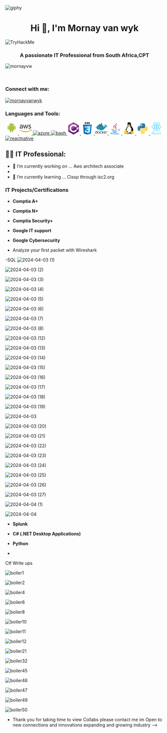 ![giphy](https://github.com/Mornayvw/Mornayvw/assets/150259756/af1ecb4c-9b68-49df-a1b1-a5dfd99b829a)
<h1>  <h1/>
<h1 align="center">Hi 👋, I'm Mornay van wyk</h1>
  
 <p align="left"> <img src="https://tryhackme-badges.s3.amazonaws.com/1113Cyb3Ry8H4T.png" alt="TryHackMe">
<h3 align="center">A passionate IT Professional from South Africa,CPT</h3>

<p align="left"> <img src="https://komarev.com/ghpvc/?username=mornayvw&label=Profile%20views&color=0e75b6&style=flat" alt="mornayvw" /> </p>

<p align="left"> <a href="https://twitter.com/" target="blank"><img src="https://img.shields.io/twitter/follow/?logo=twitter&style=for-the-badge" alt="" /></a> </p>

<h3 align="left">Connect with me:</h3>

<a href="https://linkedin.com/in/mornayvanwyk" target="blank"><img align="center" src="https://raw.githubusercontent.com/rahuldkjain/github-profile-readme-generator/master/src/images/icons/Social/linked-in-alt.svg" alt="mornayvanwyk" height="30" width="40" /></a>
</p>

<h3 align="left">Languages and Tools:</h3>
<p align="left"> <a href="https://developer.android.com" target="_blank" rel="noreferrer"> <img src="https://raw.githubusercontent.com/devicons/devicon/master/icons/android/android-original-wordmark.svg" alt="android" width="40" height="40"/> </a> <a href="https://aws.amazon.com" target="_blank" rel="noreferrer"> <img src="https://raw.githubusercontent.com/devicons/devicon/master/icons/amazonwebservices/amazonwebservices-original-wordmark.svg" alt="aws" width="40" height="40"/> </a> <a href="https://azure.microsoft.com/en-in/" target="_blank" rel="noreferrer"> <img src="https://www.vectorlogo.zone/logos/microsoft_azure/microsoft_azure-icon.svg" alt="azure" width="40" height="40"/> </a> <a href="https://www.gnu.org/software/bash/" target="_blank" rel="noreferrer"> <img src="https://www.vectorlogo.zone/logos/gnu_bash/gnu_bash-icon.svg" alt="bash" width="40" height="40"/> </a> <a href="https://www.w3schools.com/cs/" target="_blank" rel="noreferrer"> <img src="https://raw.githubusercontent.com/devicons/devicon/master/icons/csharp/csharp-original.svg" alt="csharp" width="40" height="40"/> </a> <a href="https://www.w3schools.com/css/" target="_blank" rel="noreferrer"> <img src="https://raw.githubusercontent.com/devicons/devicon/master/icons/css3/css3-original-wordmark.svg" alt="css3" width="40" height="40"/> </a> <a href="https://www.docker.com/" target="_blank" rel="noreferrer"> <img src="https://raw.githubusercontent.com/devicons/devicon/master/icons/docker/docker-original-wordmark.svg" alt="docker" width="40" height="40"/> </a> <a href="https://www.java.com" target="_blank" rel="noreferrer"> <img src="https://raw.githubusercontent.com/devicons/devicon/master/icons/java/java-original.svg" alt="java" width="40" height="40"/> </a> <a href="https://www.linux.org/" target="_blank" rel="noreferrer"> <img src="https://raw.githubusercontent.com/devicons/devicon/master/icons/linux/linux-original.svg" alt="linux" width="40" height="40"/> </a> <a href="https://www.python.org" target="_blank" rel="noreferrer"> <img src="https://raw.githubusercontent.com/devicons/devicon/master/icons/python/python-original.svg" alt="python" width="40" height="40"/> </a> <a href="https://reactjs.org/" target="_blank" rel="noreferrer"> <img src="https://raw.githubusercontent.com/devicons/devicon/master/icons/react/react-original-wordmark.svg" alt="react" width="40" height="40"/> </a> <a href="https://reactnative.dev/" target="_blank" rel="noreferrer"> <img src="https://reactnative.dev/img/header_logo.svg" alt="reactnative" width="40" height="40"/> </a> </p>

                              
<h2>👨‍💻 IT Professional:</h2>

- 🔭 I’m currently working on ... Aws architech associate
- 
- 🌱 I’m currently learning ... Cissp through isc2.org

<h3> IT Projects/Certifications</h3>

- <b> Comptia A+ </b>
- <b> Comptia N+ </b>
- <b> Comptia Security+ </b>

-  <b> Google IT support</b>
-  <b> Google Cybersecurity</b>
- Analyze your first packet with Wireshark


 -SQL
   ![2024-04-03 (1)](https://github.com/Mornayvw/Mornayvw/assets/150259756/176d6b1f-0ca1-4f47-9564-58a715283f00)
   
![2024-04-03 (2)](https://github.com/Mornayvw/Mornayvw/assets/150259756/4e785b3f-e87b-43be-8974-bedec1e753d1)

![2024-04-03 (3)](https://github.com/Mornayvw/Mornayvw/assets/150259756/ff908b55-91ff-41a3-9c2b-9f00a6eeba57)

![2024-04-03 (4)](https://github.com/Mornayvw/Mornayvw/assets/150259756/ef30ac9f-2501-42f4-91ce-5481d680b4f5)

![2024-04-03 (5)](https://github.com/Mornayvw/Mornayvw/assets/150259756/f8d9eedc-9e55-4075-9366-9c611ad3f294)

![2024-04-03 (6)](https://github.com/Mornayvw/Mornayvw/assets/150259756/62ea35e6-af8a-4120-8391-48c696620925)

![2024-04-03 (7)](https://github.com/Mornayvw/Mornayvw/assets/150259756/b8a59090-9ae4-47ec-94a7-739712f58f95)

![2024-04-03 (8)](https://github.com/Mornayvw/Mornayvw/assets/150259756/ae26f785-461b-46d3-a385-67d8959191d7)

![2024-04-03 (12)](https://github.com/Mornayvw/Mornayvw/assets/150259756/055608b7-eed6-4ef5-9196-a8d9aedd8696)

![2024-04-03 (13)](https://github.com/Mornayvw/Mornayvw/assets/150259756/b9f4284c-d1af-4d3a-b2a9-447627e25158)

![2024-04-03 (14)](https://github.com/Mornayvw/Mornayvw/assets/150259756/1d992d05-94f6-4904-89b2-9fab7732f494)

![2024-04-03 (15)](https://github.com/Mornayvw/Mornayvw/assets/150259756/d4185a18-f6a2-4af5-bca8-744091692bf4)

![2024-04-03 (16)](https://github.com/Mornayvw/Mornayvw/assets/150259756/d96a3105-344c-4bbe-ad46-f24a087f1618)

![2024-04-03 (17)](https://github.com/Mornayvw/Mornayvw/assets/150259756/3ee50aa5-721d-45c0-bd4f-3b8baf428e33)

![2024-04-03 (18)](https://github.com/Mornayvw/Mornayvw/assets/150259756/d6e1deb2-a760-418c-95ec-965eb129340c)

![2024-04-03 (19)](https://github.com/Mornayvw/Mornayvw/assets/150259756/074cbc26-75b7-4889-b4a6-2e2d9abc92a0)

![2024-04-03](https://github.com/Mornayvw/Mornayvw/assets/150259756/e147c2f0-0b3a-452d-8c81-29a9d3ea8066)

![2024-04-03 (20)](https://github.com/Mornayvw/Mornayvw/assets/150259756/b426301f-cc5a-4161-b562-6c87b3d3bd0e)

![2024-04-03 (21)](https://github.com/Mornayvw/Mornayvw/assets/150259756/4f18cfb9-2d0c-4615-b338-739f3cb06f47)

![2024-04-03 (22)](https://github.com/Mornayvw/Mornayvw/assets/150259756/c1d27c2f-c0f5-40e7-9907-ee19bade14eb)

![2024-04-03 (23)](https://github.com/Mornayvw/Mornayvw/assets/150259756/b7236ffe-bceb-4d30-a99b-a742289c105f)

![2024-04-03 (24)](https://github.com/Mornayvw/Mornayvw/assets/150259756/6afa5857-c73a-4f0f-9cd7-d6890a4ad4cc)

![2024-04-03 (25)](https://github.com/Mornayvw/Mornayvw/assets/150259756/b987f250-3015-4f12-ba82-45d8ee8bac5f)

![2024-04-03 (26)](https://github.com/Mornayvw/Mornayvw/assets/150259756/ab9484aa-5790-4d2e-8d8d-17683698a446)

![2024-04-03 (27)](https://github.com/Mornayvw/Mornayvw/assets/150259756/0bd3fe09-3b43-44f8-a2b9-eedcd53d0a44)

![2024-04-04 (1)](https://github.com/Mornayvw/Mornayvw/assets/150259756/fb569fe9-f571-4f93-9e0d-eb92435c5645)

![2024-04-04](https://github.com/Mornayvw/Mornayvw/assets/150259756/8199efdb-6804-4f60-96da-fc0ffb8e3271)


-  <b>Splunk</b>

-  <b>C# (.NET Desktop Applications)</b>

-  <b>Python</b>
  - 
Ctf Write ups

![boiler1](https://github.com/Mornayvw/Mornayvw/assets/150259756/19a1dfb1-2090-4f1e-bf89-24230019e908)

![boiler2](https://github.com/Mornayvw/Mornayvw/assets/150259756/9f6c9d0e-8939-4180-aed6-c03e0a711c07)

![boiler4](https://github.com/Mornayvw/Mornayvw/assets/150259756/238be312-2ab7-49b1-bf07-1920a21b1801)

![boiler6](https://github.com/Mornayvw/Mornayvw/assets/150259756/a5970469-c563-4af2-8fa3-195c9260133b)



![boiler8](https://github.com/Mornayvw/Mornayvw/assets/150259756/e5de9f8b-a44d-4f5d-802a-207c11202b3f)

![boiler10](https://github.com/Mornayvw/Mornayvw/assets/150259756/6d90a017-3b52-4522-a264-2bfb456a8267)

![boiler11](https://github.com/Mornayvw/Mornayvw/assets/150259756/228ac0d2-71fe-4c52-9613-c9d80ffb65ba)

![boiler12](https://github.com/Mornayvw/Mornayvw/assets/150259756/ae094537-a8ba-4a98-ba42-1f72c24cb2f3)

![boiler21](https://github.com/Mornayvw/Mornayvw/assets/150259756/3f945b6e-6e4c-4c22-bc0b-1d3c6e6138df)

![boiler32](https://github.com/Mornayvw/Mornayvw/assets/150259756/52f56ee5-be8f-4b39-805f-af38deb014ae)

![boiler45](https://github.com/Mornayvw/Mornayvw/assets/150259756/63457849-9e17-44bd-bebd-fe4becf133e6)

![boiler46](https://github.com/Mornayvw/Mornayvw/assets/150259756/40dc8e30-fa07-499d-aa48-8ee854d97d33)

![boiler47](https://github.com/Mornayvw/Mornayvw/assets/150259756/19349099-6b48-47b5-b24a-6cc81e81da85)

![boiler49](https://github.com/Mornayvw/Mornayvw/assets/150259756/38eed891-0509-4f55-b78d-9d2b5e9cce03)

![boiler50](https://github.com/Mornayvw/Mornayvw/assets/150259756/3107fed0-815f-4100-ad14-5a90dc28575b)


- Thank you for taking time to view
 Collabs please contact me im Open to new connections and innovations expanding and growing industry 
-->
